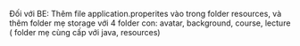 Đối với BE: Thêm file application.properites vào trong folder resources, và thêm folder mẹ storage với 4 folder con: avatar, background, course, lecture ( folder mẹ cùng cấp với java, resources)
